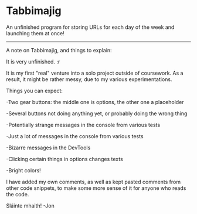 # Tabbimajig
An unfinished program for storing URLs for each day of the week and launching them at once!
 
-------------------------------------------------------------------------------------------

A note on Tabbimajig, and things to explain:

It is very unfinished. :r

It is my first "real" venture into a solo project outside of coursework.
As a result, it might be rather messy, due to my various experimentations. 

Things you can expect:

-Two gear buttons: the middle one is options, the other one a placeholder

-Several buttons not doing anything yet, or probably doing the wrong thing

-Potentially strange messages in the console from various tests

-Just a lot of messages in the console from various tests

-Bizarre messages in the DevTools

-Clicking certain things in options changes texts

-Bright colors!



I have added my own comments, as well as kept pasted comments from other 
code snippets, to make some more sense of it for anyone who reads the code.

Sláinte mhaith!
-Jon
